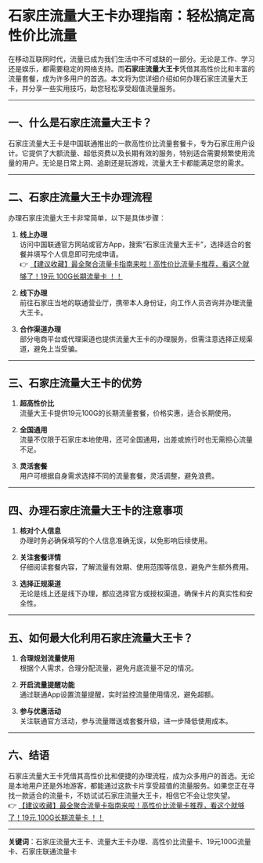 # 石家庄流量大王卡办理指南：轻松搞定高性价比流量

在移动互联网时代，流量已成为我们生活中不可或缺的一部分。无论是工作、学习还是娱乐，都需要稳定的网络支持。而**石家庄流量大王卡**凭借其高性价比和丰富的流量套餐，成为许多用户的首选。本文将为您详细介绍如何办理石家庄流量大王卡，并分享一些实用技巧，助您轻松享受超值流量服务。

---

## 一、什么是石家庄流量大王卡？

石家庄流量大王卡是中国联通推出的一款高性价比流量套餐卡，专为石家庄用户设计。它提供了大额流量、超低资费以及长期有效的服务，特别适合需要频繁使用流量的用户。无论是日常上网、追剧还是玩游戏，流量大王卡都能满足您的需求。

---

## 二、石家庄流量大王卡办理流程

办理石家庄流量大王卡非常简单，以下是具体步骤：

1. **线上办理**  
   访问中国联通官方网站或官方App，搜索“石家庄流量大王卡”，选择适合的套餐并填写个人信息即可完成申请。  
   👉 [【建议收藏】最全聚合流量卡指南来啦！高性价比流量卡推荐，看这个就够了！19元 100G长期流量卡 ！！](https://bit.ly/Liuliangka)

2. **线下办理**  
   前往石家庄当地的联通营业厅，携带本人身份证，向工作人员咨询并办理流量大王卡。

3. **合作渠道办理**  
   部分电商平台或代理渠道也提供流量大王卡的办理服务，但需注意选择正规渠道，避免上当受骗。

---

## 三、石家庄流量大王卡的优势

1. **超高性价比**  
   流量大王卡提供19元100G的长期流量套餐，价格实惠，适合长期使用。

2. **全国通用**  
   流量不仅限于石家庄本地使用，还可全国通用，出差或旅行时也无需担心流量不足。

3. **灵活套餐**  
   用户可根据自身需求选择不同的流量套餐，灵活调整，避免浪费。

---

## 四、办理石家庄流量大王卡的注意事项

1. **核对个人信息**  
   办理时务必确保填写的个人信息准确无误，以免影响后续使用。

2. **关注套餐详情**  
   仔细阅读套餐内容，了解流量有效期、使用范围等信息，避免产生额外费用。

3. **选择正规渠道**  
   无论是线上还是线下办理，都应选择官方或授权渠道，确保卡片的真实性和安全性。

---

## 五、如何最大化利用石家庄流量大王卡？

1. **合理规划流量使用**  
   根据个人需求，合理分配流量，避免月底流量不足的情况。

2. **开启流量提醒功能**  
   通过联通App设置流量提醒，实时监控流量使用情况，避免超额。

3. **参与优惠活动**  
   关注联通官方活动，参与流量赠送或套餐升级，进一步降低使用成本。

---

## 六、结语

石家庄流量大王卡凭借其高性价比和便捷的办理流程，成为众多用户的首选。无论是本地用户还是外地游客，都能通过这款卡片享受超值的流量服务。如果您正在寻找一款适合的流量卡，不妨试试石家庄流量大王卡，相信它不会让您失望。  
👉 [【建议收藏】最全聚合流量卡指南来啦！高性价比流量卡推荐，看这个就够了！19元 100G长期流量卡 ！！](https://bit.ly/Liuliangka)

---

**关键词**：石家庄流量大王卡、流量大王卡办理、高性价比流量卡、19元100G流量卡、石家庄联通流量卡